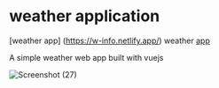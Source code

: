 # weather application
[weather app] (https://w-info.netlify.app/)
weather [app](https://w-info.netlify.app/)

A simple weather web app built with vuejs

![Screenshot (27)](https://user-images.githubusercontent.com/99094257/188737486-aeca38a6-19ec-48be-a118-5b97ff3275e7.png)
